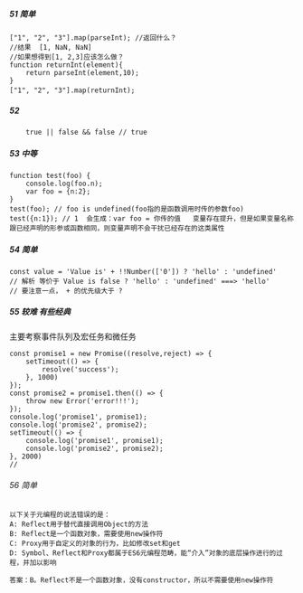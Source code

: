 <!--
 * @Description: 
 * @Author: hetengfei
 * @Github: https://github.com/avrinfly
 * @Date: 2020-03-29 23:54:01
 * @LastEditors: hetengfei
 * @LastEditTime: 2020-04-14 23:57:51
 -->
##### 51 简单
```
["1", "2", "3"].map(parseInt); //返回什么？
//结果  [1, NaN, NaN]　　　
//如果想得到[1, 2,3]应该怎么做？
function returnInt(element){
    return parseInt(element,10);
}
["1", "2", "3"].map(returnInt);　　
```
##### 52
```
    true || false && false // true
```
##### 53 中等
```
function test(foo) {
    console.log(foo.n);
    var foo = {n:2};
}
test(foo); // foo is undefined(foo指的是函数调用时传的参数foo)
test({n:1}); // 1  会生成：var foo = 你传的值   变量存在提升，但是如果变量名称跟已经声明的形参或函数相同，则变量声明不会干扰已经存在的这类属性
```
##### 54 简单
```
const value = 'Value is' + !!Number(['0']) ? 'hello' : 'undefined'
// 解析 等价于 Value is false ? 'hello' : 'undefined' ===> 'hello'
// 要注意一点， + 的优先级大于 ?
```
##### 55 较难 有些经典
主要考察事件队列及宏任务和微任务
```
const promise1 = new Promise((resolve,reject) => {
    setTimeout(() => {
        resolve('success');
    }, 1000)
});
const promise2 = promise1.then(() => {
    throw new Error('error!!!');
});
console.log('promise1', promise1);
console.log('promise2', promise2);
setTimeout(() => {
    console.log('promise1', promise1);
    console.log('promise2', promise2);
}, 2000)
// 
```
###### 56 简单
```
以下关于元编程的说法错误的是：
A: Reflect用于替代直接调用Object的方法
B: Reflect是一个函数对象，需要使用new操作符
C: Proxy用于自定义的对象的行为，比如修改set和get
D: Symbol、Reflect和Proxy都属于ES6元编程范畴，能“介入”对象的底层操作进行的过程，并加以影响

答案：B。Reflect不是一个函数对象，没有constructor，所以不需要使用new操作符
```